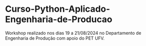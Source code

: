 # Curso-Python-Aplicado-Engenharia-de-Producao
Workshop realizado nos dias 19 a 21/08/2024 no Departamento de Engenharia de Produção com apoio do PET UFV.

